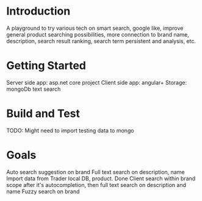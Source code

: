 # Introduction 
A playground to try various tech on smart search, google like, improve general product searching possibilities, more connection to brand name, description, search result ranking, search term persistent and analysis, etc.

# Getting Started
Server side app: asp.net core project
Client side app: angular+
Storage: mongoDb text search

# Build and Test
TODO: Might need to import testing data to mongo

# Goals
Auto search suggestion on brand
Full text search on description, name
Import data from Trader local DB, product. Done
Client search within brand scope after it's autocompletion, then full text search on description and name
Fuzzy search on brand